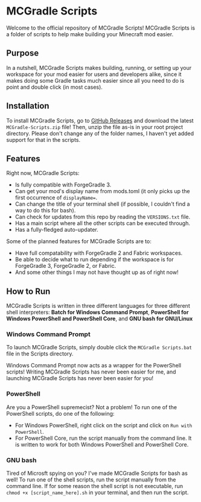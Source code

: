 # MCGradle Scripts

Welcome to the official repository of MCGradle Scripts! MCGradle Scripts is a folder of scripts to help make building your Minecraft mod easier.

## Purpose

In a nutshell, MCGradle Scripts makes building, running, or setting up your workspace for your mod easier for users and developers alike, since it makes doing some Gradle tasks much easier since all you need to do is point and double click (in most cases).

## Installation

To install MCGradle Scripts, go to [GitHub Releases](https://github.com/Jonathing/MCGradle-Scripts/releases/) and download the latest `MCGradle-Scripts.zip` file! Then, unzip the file as-is in your root project directory. Please don't change any of the folder names, I haven't yet added support for that in the scripts.

## Features

Right now, MCGradle Scripts:

- Is fully compatible with ForgeGradle 3.
- Can get your mod's display name from mods.toml (it only picks up the first occurrence of `displayName=`.
- Can change the title of your terminal shell (if possible, I couldn't find a way to do this for bash).
- Can check for updates from this repo by reading the `VERSIONS.txt` file.
- Has a main script where all the other scripts can be executed through.
- Has a fully-fledged auto-updater.

Some of the planned features for MCGradle Scripts are to:

- Have full compatability with ForgeGradle 2 and Fabric workspaces.
- Be able to decide what to run depending if the workspace is for ForgeGradle 3, ForgeGradle 2, or Fabric.
- And some other things I may not have thought up as of right now!

## How to Run

MCGradle Scripts is written in three different languages for three different shell interpreters: **Batch for Windows Command Prompt**, **PowerShell for Windows PowerShell and PowerShell Core**, and **GNU bash for GNU/Linux**

### Windows Command Prompt

To launch MCGradle Scripts, simply double click the `MCGradle Scripts.bat` file in the Scripts directory.

Windows Command Prompt now acts as a wrapper for the PowerShell scripts! Writing MCGradle Scripts has never been easier for me, and launching MCGradle Scripts has never been easier for you!

### PowerShell

Are you a PowerShell supremecist? Not a problem! To run one of the PowerShell scripts, do one of the following:

- For Windows PowerShell, right click on the script and click on `Run with PowerShell`.
- For PowerShell Core, run the script manually from the command line. It is written to work for both Windows PowerShell and PowerShell Core.

### GNU bash

Tired of Microsft spying on you? I've made MCGradle Scripts for bash as well! To run one of the shell scripts, run the script manually from the command line. If for some reason the shell script is not executable, run `chmod +x [script_name_here].sh` in your terminal, and then run the script.
